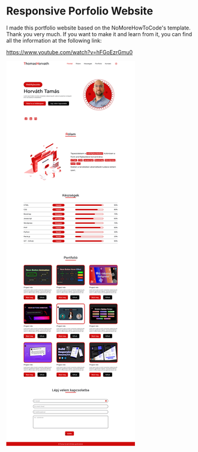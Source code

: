 # Responsive Porfolio Website

I made this portfolio website based on the NoMoreHowToCode's template. Thank you very much.
If you want to make it and learn from it, you can find all the information at the following link:

https://www.youtube.com/watch?v=hFGoEzrGmu0


![Review](https://github.com/Thomas-Horvath/Responsive-Personal-Portfolio/blob/main/preview.png)
